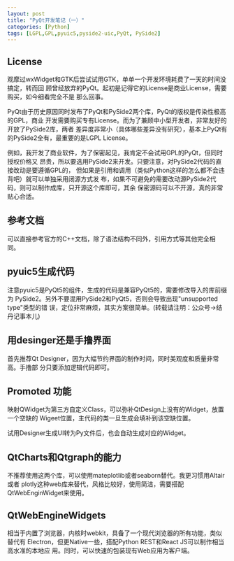 ```yaml
---
layout: post
title: "PyQt开发笔记（一）"
categories: [Python]
tags: [LGPL,GPL,pyuic5,pyside2-uic,PyQt, PySide2]
---
```


## License
观摩过wxWidget和GTK后尝试试用GTK，单单一个开发环境耗费了一天的时间没搞定，转而回
顾曾经放弃的PyQt。起初是记得它的License是商业License，需要购买，如今细看完全不是
那么回事。

PyQt由于历史原因同时发布了PyQt和PySide2两个库，PyQt的版权是传染性极高的GPL，商业
开发需要购买专有License。而为了兼顾中小型开发者，非常友好的开放了PySide2库，两者
差异度非常小（具体哪些差异没有研究），基本上PyQt有的PySide2全有，最重要的是LGPL
License。

例如，我开发了商业软件，为了保密起见，我肯定不会试用GPL的PyQt，但同时授权价格又
昂贵，所以要选用PySide2来开发。只要注意，对PySide2代码的直接改动是要遵循GPL的，
但如果是引用和调用（类似Python这样的怎么都不会违背吧）就可以单独采用闭源方式发
布，如果不可避免的需要改动源PySide2代码，则可以制作成库，只开源这个库即可，其余
保密源码可以不开源，真的非常贴心合适。

## 参考文档
可以直接参考官方的C++文档，除了语法结构不同外，引用方式等其他完全相同。

## pyuic5生成代码
注意pyuic5是PyQt5的组件，生成的代码是兼容PyQt5的，需要修改导入的库前缀为
PySide2。另外不要混用PySide2和PyQt5，否则会导致出现"unsupported type"类型的错
误，定位非常麻烦，其实方案很简单。(转载请注明：公众号->结丹记事本儿)

## 用desinger还是手撸界面
首先推荐Qt Designer，因为大幅节约界面的制作时间，同时美观度和质量非常高。手撸部
分只要添加逻辑代码即可。

## Promoted 功能
映射QWidget为第三方自定义Class，可以弥补QtDesign上没有的Widget，放置一个空缺的
Wigeet位置，主代码的类一旦生成会填补到该空缺位置。

试用Designer生成UI转为Py文件后，也会自动生成对应的Widget。

## QtCharts和Qtgraph的能力
不推荐使用这两个库，可以使用mateplotlib或者seaborn替代。我更习惯用Altair或者
plotly这种web库来替代，风格比较好，使用简洁，需要搭配QtWebEnginWidget来使用。

## QtWebEngineWidgets
相当于内置了浏览器，内核时webkit，具备了一个现代浏览器的所有功能，类似替代有
Electron，但更Native一些，搭配Python REST和React JS可以制作相当高水准的本地应
用。同时，可以快速的包装现有Web应用为客户端。

